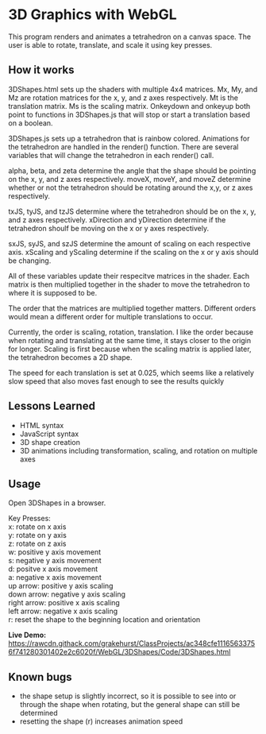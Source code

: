 # 3D Graphics with WebGL

This program renders and animates a tetrahedron on a canvas space. The user is able to rotate, translate, and scale it using key presses.  

## How it works
3DShapes.html sets up the shaders with multiple 4x4 matrices.
Mx, My, and Mz are rotation matrices for the x, y, and z axes respectively.
Mt is the translation matrix.
Ms is the scaling matrix.
Onkeydown and onkeyup both point to functions in 3DShapes.js 
that will stop or start a translation based on a boolean.

3DShapes.js sets up a tetrahedron that is rainbow colored.
Animations for the tetrahedron are handled in the render() function.
There are several variables that will change the tetrahedron in each render() call.

alpha, beta, and zeta determine the angle that the shape should be pointing on the x, y, and z axes respectively.
moveX, moveY, and moveZ determine whether or not the tetrahedron should be rotating around the x,y, or z axes respectively.

txJS, tyJS, and tzJS determine where the tetrahedron should be on the x, y, and z axes respectively.
xDirection and yDirection determine if the tetrahedron shoulf be moving on the x or y axes respectively.

sxJS, syJS, and szJS determine the amount of scaling on each respective axis.
xScaling and yScaling determine if the scaling on the x or y axis should be changing.

All of these variables update their respecitve matrices in the shader.
Each matrix is then multiplied together in the shader to move the tetrahedron to where it is supposed to be.


The order that the matrices are multiplied together matters. 
Different orders would mean a different order for multiple translations to occur.

Currently, the order is scaling, rotation, translation.
I like the order because when rotating and translating at the same time, 
it stays closer to the origin for longer. Scaling is first because when the scaling matrix is applied later, the tetrahedron becomes a 2D shape.

The speed for each translation is set at 0.025, 
which seems like a relatively slow speed that also moves fast enough to see the results quickly

## Lessons Learned  
- HTML syntax
- JavaScript syntax
- 3D shape creation
- 3D animations including transformation, scaling, and rotation on multiple axes 

## Usage  
Open 3DShapes in a browser.  

Key Presses:  
x: rotate on x axis  
y: rotate on y axis  
z: rotate on z axis  
w: positive y axis movement  
s: negative y axis movement  
d: positve x axis movement  
a: negative x axis movement  
up arrow: positive y axis scaling  
down arrow: negative y axis scaling  
right arrow: positive x axis scaling  
left arrow: negative x axis scaling  
r: reset the shape to the beginning location and orientation  

**Live Demo:**  
https://rawcdn.githack.com/grakehurst/ClassProjects/ac348cfe11165633756f741280301402e2c6020f/WebGL/3DShapes/Code/3DShapes.html

## Known bugs
- the shape setup is slightly incorrect, so it is possible to see into or through the shape when rotating, but the general shape can still be determined  
- resetting the shape (r) increases animation speed  